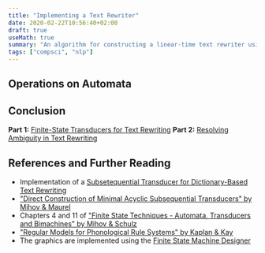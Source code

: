 ```yaml
---
title: "Implementing a Text Rewriter"
date: 2020-02-22T10:56:40+02:00
draft: true
useMath: true
summary: "An algorithm for constructing a linear-time text rewriter using the leftmost-longest match replacement strategy."
tags: ["compsci", "nlp"]
---
```


## Operations on Automata



## Conclusion

**Part 1:** [Finite-State Transducers for Text Rewriting](/2020/02/18/finite-state-transducers-for-text-rewriting/)
**Part 2:** [Resolving Ambiguity in Text Rewriting](/2020/02/22/resolving-ambiguity-in-text-rewriting/)

## References and Further Reading

* Implementation of a [Subsetequential Transducer for Dictionary-Based Text Rewriting](https://github.com/deniskyashif/ssfst)
* ["Direct Construction of Minimal Acyclic Subsequential Transducers" by Mihov & Maurel](https://citeseerx.ist.psu.edu/viewdoc/download?doi=10.1.1.24.3698&rep=rep1&type=pdf)
* Chapters 4 and 11 of ["Finite State Techniques - Automata, Transducers and Bimachines" by Mihov & Schulz](https://www.cambridge.org/core/books/finitestate-techniques/E21E748468F0310DA12A2CFAEB989185)
* ["Regular Models for Phonological Rule Systems" by Kaplan & Kay](https://web.stanford.edu/~mjkay/Kaplan%26Kay.pdf)
* The graphics are implemented using the [Finite State Machine Designer](http://madebyevan.com/fsm/)
